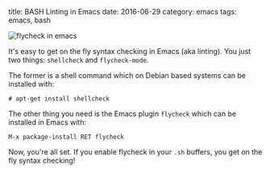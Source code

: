 title: BASH Linting in Emacs
date: 2016-06-29
category: emacs
tags: emacs, bash

<img
  src="/graphics/2016/2016-06-29-emacs-flycheck-shell.png"
  alt="flycheck in emacs"
  class="centered"
/>

It's easy to get on the fly syntax checking in Emacs (aka
linting). You just two things: `shellcheck` and `flycheck-mode`.

The former is a shell command which on Debian based systems can be
installed with:

```
# apt-get install shellcheck
```

The other thing you need is the Emacs plugin `flycheck` which can be
installed in Emacs with:

```
M-x package-install RET flycheck
```

Now, you're all set. If you enable flycheck in your `.sh` buffers, you
get on the fly syntax checking!
